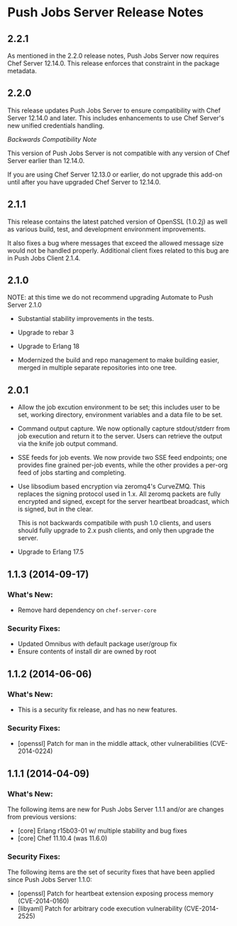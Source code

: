 # Push Jobs Server Release Notes

## 2.2.1

As mentioned in the 2.2.0 release notes, Push Jobs Server now requires
Chef Server 12.14.0. This release enforces that constraint in the
package metadata.

## 2.2.0

This release updates Push Jobs Server to ensure compatibility with
Chef Server 12.14.0 and later.  This includes enhancements to use
Chef Server's new unified credentials handling.

*Backwards Compatibility Note*

This version of Push Jobs Server is not compatible with any version of Chef Server earlier
than 12.14.0.

If you are using Chef Server 12.13.0 or earlier, do not upgrade this add-on
until after you have upgraded Chef Server to 12.14.0.

## 2.1.1
This release contains the latest patched version of OpenSSL (1.0.2j) as well as
various build, test, and development environment improvements.

It also fixes a bug where messages that exceed the allowed message size would
not be handled properly. Additional client fixes related to this bug are
in Push Jobs Client 2.1.4.

## 2.1.0
NOTE: at this time we do not recommend upgrading Automate to Push Server 2.1.0

* Substantial stability improvements in the tests.

* Upgrade to rebar 3

* Upgrade to Erlang 18

* Modernized the build and repo management to make building easier,
  merged in multiple separate repositories into one tree.

## 2.0.1

* Allow the job excution environment to be set; this includes user to
  be set, working directory, environment variables and a data file to
  be set.

* Command output capture. We now optionally capture stdout/stderr from job
  execution and return it to the server. Users can retrieve the output
  via the knife job output command.

* SSE feeds for job events. We now provide two SSE feed endpoints; one
  provides fine grained per-job events, while the other provides a
  per-org feed of jobs starting and completing.

* Use libsodium based encryption via zeromq4's CurveZMQ. This replaces
  the signing protocol used in 1.x. All zeromq packets are fully
  encrypted and signed, except for the server heartbeat broadcast,
  which is signed, but in the clear.

  This is not backwards compatibile with push 1.0 clients, and users
  should fully upgrade to 2.x push clients, and only then upgrade the server.

* Upgrade to Erlang 17.5


## 1.1.3 (2014-09-17)

### What's New:

* Remove hard dependency on `chef-server-core`

### Security Fixes:

* Updated Omnibus with default package user/group fix
* Ensure contents of install dir are owned by root

## 1.1.2 (2014-06-06)

### What's New:

* This is a security fix release, and has no new features.

### Security Fixes:

* [openssl] Patch for man in the middle attack, other vulnerabilities (CVE-2014-0224)

## 1.1.1 (2014-04-09)

### What's New:

The following items are new for Push Jobs Server 1.1.1 and/or are changes from previous versions:

* [core] Erlang r15b03-01 w/ multiple stability and bug fixes
* [core] Chef 11.10.4 (was 11.6.0)

### Security Fixes:

The following items are the set of security fixes that have been applied since Push Jobs Server 1.1.0:

* [openssl] Patch for heartbeat extension exposing process memory (CVE-2014-0160)
* [libyaml] Patch for arbitrary code execution vulnerability (CVE-2014-2525)
